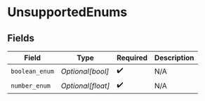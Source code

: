 # UnsupportedEnums


## Fields

| Field              | Type               | Required           | Description        |
| ------------------ | ------------------ | ------------------ | ------------------ |
| `boolean_enum`     | *Optional[bool]*   | :heavy_check_mark: | N/A                |
| `number_enum`      | *Optional[float]*  | :heavy_check_mark: | N/A                |